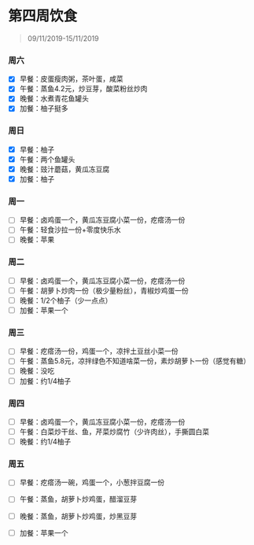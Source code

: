 # 第四周饮食

>09/11/2019-15/11/2019

### 周六

- [x] 早餐：皮蛋瘦肉粥，茶叶蛋，咸菜
- [x] 午餐：蒸鱼4.2元，炒豆芽，酸菜粉丝炒肉
- [x] 晚餐：水煮青花鱼罐头
- [x] 加餐：柚子挺多

### 周日

- [x] 早餐：柚子
- [x] 午餐：两个鱼罐头
- [x] 晚餐：豉汁蘑菇，黄瓜冻豆腐
- [x] 加餐：柚子

### 周一

- [ ] 早餐：卤鸡蛋一个，黄瓜冻豆腐小菜一份，疙瘩汤一份
- [ ] 午餐：轻食沙拉一份+零度快乐水
- [ ] 晚餐：苹果

### 周二

- [ ] 早餐：卤鸡蛋一个，黄瓜冻豆腐小菜一份，疙瘩汤一份
- [ ] 午餐：胡萝卜炒肉一份（极少量粉丝），青椒炒鸡蛋一份
- [ ] 晚餐：1/2个柚子（少一点点）
- [ ] 加餐：苹果一个

### 周三

- [ ] 早餐：疙瘩汤一份，鸡蛋一个，凉拌土豆丝小菜一份
- [ ] 午餐：蒸鱼5.8元，凉拌绿色不知道啥菜一份，素炒胡萝卜一份（感觉有糖）
- [ ] 晚餐：没吃
- [ ] 加餐：约1/4柚子

### 周四

- [ ] 早餐：卤鸡蛋一个，黄瓜冻豆腐小菜一份，疙瘩汤一份
- [ ] 午餐：白菜炒干丝、鱼，芹菜炒腐竹（少许肉丝），手撕圆白菜
- [ ] 晚餐：约1/4柚子

### 周五

- [ ] 早餐：疙瘩汤一碗，鸡蛋一个，小葱拌豆腐一份

- [ ] 午餐：蒸鱼，胡萝卜炒鸡蛋，醋溜豆芽

- [ ] 晚餐：蒸鱼，胡萝卜炒鸡蛋，炒黑豆芽

- [ ] 加餐：苹果一个

  
